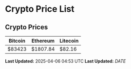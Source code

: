 # Crypto Price List

## Crypto Prices
| Bitcoin | Ethereum | Litecoin |
| ------- | -------- | -------- |
| $83423 | $1807.84 | $82.16 |
**Last Updated:** 2025-04-06 04:53 UTC
**Last Updated:** $DATE$
